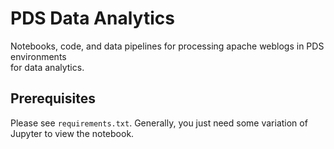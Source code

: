 # PDS Data Analytics
Notebooks, code, and data pipelines for processing apache weblogs in PDS environments  
for data analytics.

## Prerequisites
Please see `requirements.txt`. Generally, you just need some variation of Jupyter to view
the notebook.
